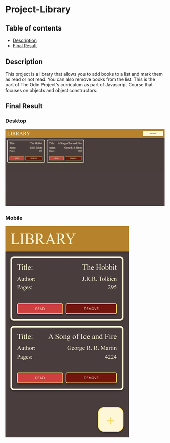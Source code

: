 # Project-Library

## Table of contents
* [Description](#description)
* [Final Result](#final-result)



## Description
This project is a library that allows you to add books to a list and mark them as read or not read. You can also remove books from the list. This is the part of The Odin Project's curriculum as part of Javascript Course that focuses on objects and object constructors. 

## Final Result
### Desktop
<img src="./Result-desktop.png"/>

### Mobile
<img src="./Result-mobile.png" width="390"/>